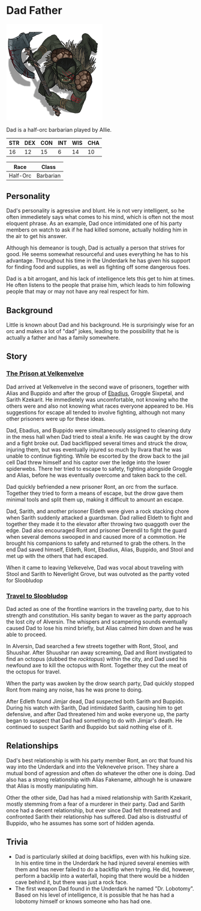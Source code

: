 # Dad Father

![Dad Father](dad.png)

Dad is a half-orc barbarian played by Allie. 

| STR | DEX | CON | INT | WIS | CHA |
| --- | --- | --- | --- | --- | --- |
| 16 | 12 | 15 | 6 | 14 | 10 |

| Race | Class |
| --- | --- |
| Half-Orc | Barbarian |

## Personality
Dad's personality is agressive and blunt. He is not very intelligent, so he often immedietely says what comes to his mind, which is often not the most eloquent phrase. As an example, Dad once intimidated one of his party members on watch to ask if he had killed somone, actually holding him in the air to get his answer.

Although his demeanor is tough, Dad is actually a person that strives for good. He seems somewhat resourceful and uses everything he has to his advantage. Throughout his time in the Underdark he has given his support for finding food and supplies, as well as fighting off some dangerous foes.

Dad is a bit arrogant, and his lack of intelligence lets this get to him at times. He often listens to the people that praise him, which leads to him following people that may or may not have any real respect for him.

## Background
Little is known about Dad and his background. He is surprisingly wise for an orc and makes a lot of "dad" jokes, leading to the possibility that he is actually a father and has a family somewhere.

## Story
### [The Prison at Velkenvelve](../../sessions/arc1/info.md)
Dad arrived at Velkenvelve in the second wave of prisoners, together with Alias and Buppido and after the group of [Ebadius](ebadius.md), Groggle Sixpetal, and Sarith Kzekarit. He immedietely was uncomfortable, not knowing who the others were and also not knowing what races everyone appeared to be. His suggestions for escape all tended to involve fighting, although not many other prisoners were up for these ideas.

Dad, Ebadius, and Buppido were simultaneously assigned to cleaning duty in the mess hall when Dad tried to steal a knife. He was caught by the drow and a fight broke out. Dad backflipped several times and struck the drow, injuring them, but was eventually injured so much by Ilvara that he was unable to continue fighting. While be escorted by the drow back to the jail cell Dad threw himself and his captor over the ledge into the lower spiderwebs. There her tried to escape to safety, fighting alongside Groggle and Alias, before he was eventually overcome and taken back to the cell.

Dad quickly befriended a new prisoner Ront, an orc from the surface. Together they tried to form a means of escape, but the drow gave them minimal tools and split them up, making it difficult to amount an escape.

Dad, Sarith, and another prisoner Eldeth were given a rock stacking chore when Sarith suddenly attacked a guardsman. Dad rallied Eldeth to fight and together they made it to the elevator after throwing two quaggoth over the edge. Dad also encouraged Ront and prisoner Derendil to fight the guard when several demons swooped in and caused more of a commotion. He brought his companions to safety and returned to grab the others. In the end Dad saved himself, Eldeth, Ront, Ebadius, Alias, Buppido, and Stool and met up with the others that had escaped.

When it came to leaving Velkevelve, Dad was vocal about traveling with Stool and Sarith to Neverlight Grove, but was outvoted as the partty voted for Sloobludop

### [Travel to Sloobludop](../../sessions/arc2/info.md)
Dad acted as one of the frontline warriors in the traveling party, due to his strength and constitution. His sanity began to waver as the party approach the lost city of Alversin. The whispers and scampering sounds eventually caused Dad to lose his mind briefly, but Alias calmed him down and he was able to proceed.

In Alversin, Dad searched a few streets together with Ront, Stool, and Shuushar. After Shuushar ran away screaming, Dad and Ront invstigated to find an octopus (dubbed the *rocktopus*) within the city, and Dad used his newfound axe to kill the octopus with Ront. Together they cut the meat of the octopus for travel.

When the party was awoken by the drow search party, Dad quickly stopped Ront from maing any noise, has he was prone to doing.

After Edleth found Jimjar dead, Dad suspected both Sarith and Buppido. During his watch with Sarith, Dad intimidated Sarith, causing him to get defensive, and after Dad threatened him and woke everyone up, the party began to suspect that Dad had something to do with Jimjar's death. He continued to suspect Sarith and Buppido but said nothing else of it.

## Relationships
Dad's best relationship is with his party member Ront, an orc that found his way into the Underdark and into the Velknevelve prison. They share a mutual bond of agression and often do whatever the other one is doing. Dad also has a strong relationship with Alias Fakename, although he is unaware that Alias is mostly manipulating him.

Other the other side, Dad has had a mixed relationship with Sarith Kzekarit, mostly stemming from a fear of a murderer in their party. Dad and Sarith once had a decent relationship, but ever since Dad felt threatened and confronted Sarith their relationship has suffered. Dad also is distrustful of Buppido, who he assumes has some sort of hidden agenda.

## Trivia
* Dad is particularly skilled at doing backflips, even with his hulking size. In his entire time in the Underdark he had injured several enemies with them and has never failed to do a backflip when trying. He did, however, perform a backlip into a waterfall, hoping that there would be a hidden cave behind it, but there was just a rock face.
* The first weapon Dad found in the Underdark he named "Dr. Lobotomy". Based on his level of intelligence, it is possible that he has had a lobotomy himself or knows someone who has had one.
